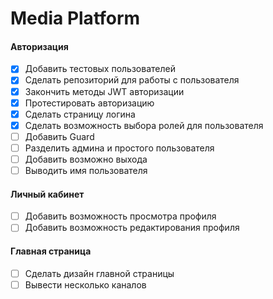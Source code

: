 # Media Platform

#### Авторизация
  - [x] Добавить тестовых пользователей
  - [x] Сделать репозиторий для работы с пользователя
  - [x] Закончить методы JWT авторизации
  - [x] Протестировать авторизацию
  - [x] Сделать страницу логина
  - [x] Сделать возможность выбора ролей для пользователя
  - [ ] Добавить Guard 
  - [ ] Разделить админа и простого пользователя
  - [ ] Добавить возможно выхода
  - [ ] Выводить имя пользователя
  
#### Личный кабинет
  - [ ] Добавить возможность просмотра профиля
  - [ ] Добавить возможность редактирования профиля
  
#### Главная страница
  - [ ] Сделать дизайн главной страницы
  - [ ] Вывести несколько каналов
